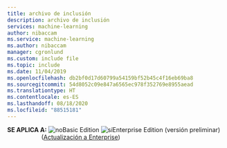 ```yaml
---
title: archivo de inclusión
description: archivo de inclusión
services: machine-learning
author: nibaccam
ms.service: machine-learning
ms.author: nibaccam
manager: cgronlund
ms.custom: include file
ms.topic: include
ms.date: 11/04/2019
ms.openlocfilehash: db2bf0d17d60799a54159bf52b45c4f16eb69ba8
ms.sourcegitcommit: 54d8052c09e847a6565ec978f352769e8955aead
ms.translationtype: HT
ms.contentlocale: es-ES
ms.lasthandoff: 08/18/2020
ms.locfileid: "88515181"
---
```

**SE APLICA A:** ![no](media/aml-applies-to-skus/no.png)Basic Edition ![sí](media/aml-applies-to-skus/yes.png)Enterprise Edition (versión preliminar) &nbsp; &nbsp; &nbsp; &nbsp; &nbsp; &nbsp;&nbsp; &nbsp; &nbsp; &nbsp; &nbsp; &nbsp;([Actualización a Enterprise](../articles/machine-learning/how-to-manage-workspace.md#upgrade))
